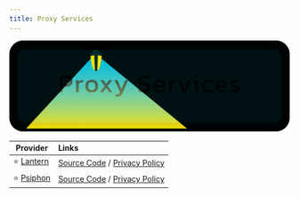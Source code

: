 ```yaml
---
title: Proxy Services
---
```


![Cover](../../assets/proxy-services.png)

| Provider | Links
| --- | :--
| :star: [Lantern](https://lantern.io/) | [Source Code](https://github.com/getlantern/lantern) / [Privacy Policy](https://lantern.io/privacy)
| :star: [Psiphon](https://psiphon.ca/) | [Source Code](https://github.com/psiphon-inc/psiphon) / [Privacy Policy](https://psiphon.ca/privacy.html)